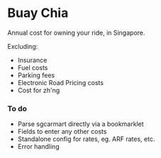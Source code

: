 Buay Chia
========
Annual cost for owning your ride, in Singapore.

Excluding:
- Insurance
- Fuel costs
- Parking fees
- Electronic Road Pricing costs
- Cost for zh'ng

### To do

- Parse sgcarmart directly via a bookmarklet
- Fields to enter any other costs
- Standalone config for rates, eg. ARF rates, etc.
- Error handling
